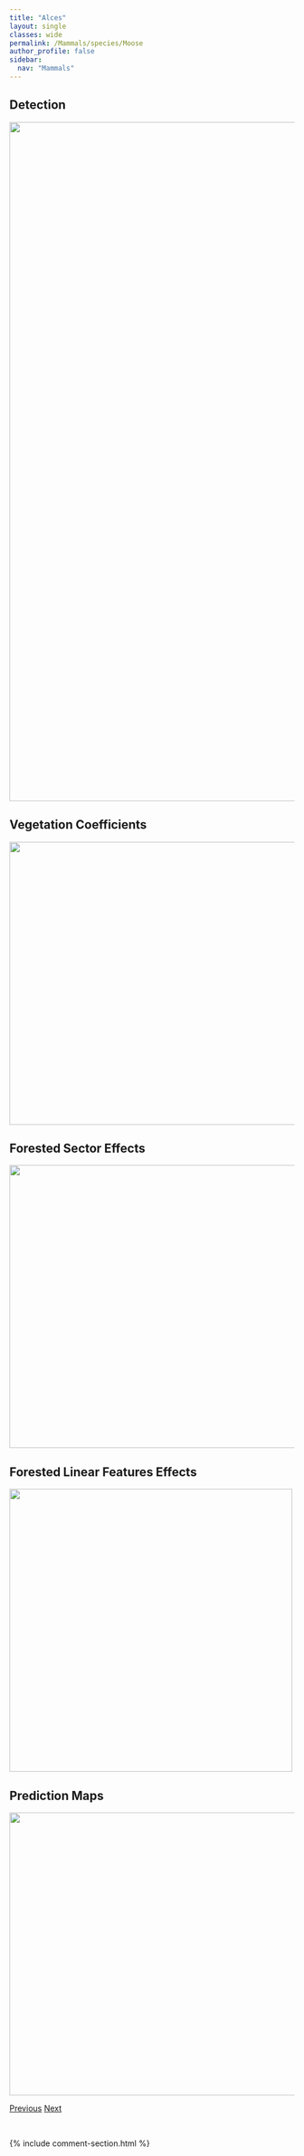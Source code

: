 ```yaml
---
title: "Alces"
layout: single
classes: wide
permalink: /Mammals/species/Moose
author_profile: false
sidebar:
  nav: "Mammals"
---
```


<h2>Detection</h2>

<a href="https://drive.google.com/uc?export=view&id=1X3nHT-kiQ0L3lfw5O2nhdfDLiQ0w28cn">
<img src="https://drive.google.com/uc?export=view&id=1X3nHT-kiQ0L3lfw5O2nhdfDLiQ0w28cn" height = "1200" width = "800">
</a>


<h2>Vegetation Coefficients</h2>

<a href="https://drive.google.com/uc?export=view&id=1qkAQevHf8d0_20aGkDWM84KoWkYCPQZD">
<img src="https://drive.google.com/uc?export=view&id=1qkAQevHf8d0_20aGkDWM84KoWkYCPQZD" height = "500" width = "1000">
</a>


<h2>Forested Sector Effects</h2>

<a href="https://drive.google.com/uc?export=view&id=1xurB0vNCS4d7yaeSIKNHvSNJ5hKFo_HF">
<img src="https://drive.google.com/uc?export=view&id=1xurB0vNCS4d7yaeSIKNHvSNJ5hKFo_HF" height = "500" width = "1000">
</a>


<h2>Forested Linear Features Effects</h2>

<a href="https://drive.google.com/uc?export=view&id=1uPZkKPeDXX_1xtRREnaUSoKXQlJVe0tI">
<img src="https://drive.google.com/uc?export=view&id=1uPZkKPeDXX_1xtRREnaUSoKXQlJVe0tI" height = "500" width = "500">
</a>


<h2>Prediction Maps</h2>

<a href="https://drive.google.com/uc?export=view&id=1dadSMTRq6ySeR51iE584rJyCG1glyVsq">
<img src="https://drive.google.com/uc?export=view&id=1dadSMTRq6ySeR51iE584rJyCG1glyVsq" height = "500" width = "1000">
</a>


<a href="/DevelopmentWebsite/Mammals/species/Redfox" class="pagination--pager" title="Vulpes vulpes">Previous</a> <a href="/DevelopmentWebsite/Mammals/species/Pronghorn" class="pagination--pager" title="Antilocapra">Next</a>

<p>&nbsp;</p>

{% include comment-section.html %}
